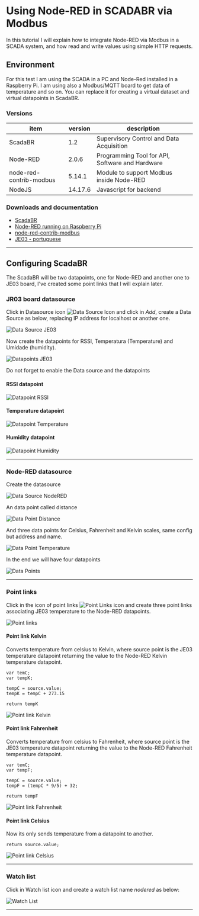 # Using Node-RED in SCADABR via Modbus

In this tutorial I will explain how to integrate Node-RED via Modbus in a SCADA system, and how read and write values using simple HTTP requests.


## Environment 

For this test I am using the SCADA in a PC and Node-Red installed in a Raspberry Pi. I am using also a Modbus/MQTT board to get data of temperature and so on. You can replace it for creating a virtual dataset and virtual datapoints in ScadaBR.


### Versions
item | version | description
---|---|---|
ScadaBR | 1.2 | Supervisory Control and Data Acquisition
Node-RED | 2.0.6 | Programming Tool for API, Software and Hardware
node-red-contrib-modbus | 5.14.1 | Module to support Modbus inside Node-RED
NodeJS | 14.17.6 | Javascript for backend

### Downloads and documentation

* [ScadaBR](https://github.com/ScadaBR/ScadaBR/releases)
* [Node-RED running on Raspberry Pi](https://nodered.org/docs/getting-started/raspberrypi)
* [node-red-contrib-modbus](https://flows.nodered.org/node/node-red-contrib-modbus)
* [JE03 - portuguese](https://www.bintechnology.com.br/connectioje03)

---

## Configuring ScadaBR

The ScadaBR will be two datapoints, one for Node-RED and another one to JE03 board, I've created some point links that I will explain later.


### JR03 board datasource

Click in Datasource icon ![Data Source Icon](https://github.com/rodrigoms2004/scadabr-nodered/blob/main/img/scadabr/01_DataSourceIcon.png) and click in *Add*, create a Data Source as below, replacing IP address for localhost or another one.

![Data Source JE03](https://github.com/rodrigoms2004/scadabr-nodered/blob/main/img/scadabr/02_DataSourceJE03.png) 


Now create the datapoints for RSSI, Temperatura (Temperature) and Umidade (humidity). 

![Datapoints JE03](https://github.com/rodrigoms2004/scadabr-nodered/blob/main/img/scadabr/03_Datapoints_JE03.png) 

Do not forget to enable the Data source and the datapoints

#### RSSI datapoint

![Datapoint RSSI](https://github.com/rodrigoms2004/scadabr-nodered/blob/main/img/scadabr/04_Datapoint_RSSI.png) 


#### Temperature datapoint

![Datapoint Temperature](https://github.com/rodrigoms2004/scadabr-nodered/blob/main/img/scadabr/05_Datapoint_Temperature.png) 


#### Humidity datapoint

![Datapoint Humidity](https://github.com/rodrigoms2004/scadabr-nodered/blob/main/img/scadabr/06_Datapoint_Humidity.png) 

---

### Node-RED datasource

Create the datasource 

![Data Source NodeRED](https://github.com/rodrigoms2004/scadabr-nodered/blob/main/img/scadabr/07_DataSourceNodeRED.png) 

An data point called distance

![Data Point Distance](https://github.com/rodrigoms2004/scadabr-nodered/blob/main/img/scadabr/08_Datapoint_Distance.png) 

And three data points for Celsius, Fahrenheit and Kelvin scales, same config but address and name.

![Data Point Temperature](https://github.com/rodrigoms2004/scadabr-nodered/blob/main/img/scadabr/09_Datapoint_Temperature.png) 

In the end we will have four datapoints

![Data Points](https://github.com/rodrigoms2004/scadabr-nodered/blob/main/img/scadabr/10_Datapoints.png) 

---

### Point links

Click in the icon of point links ![Point Links icon](https://github.com/rodrigoms2004/scadabr-nodered/blob/main/img/scadabr/11_Pointlink_icon.png) and create three point links associating JE03 temperature to the Node-RED datapoints. 

![Point links](https://github.com/rodrigoms2004/scadabr-nodered/blob/main/img/scadabr/12_Pointlinks.png) 

#### Point link Kelvin

Converts temperature from celsius to Kelvin, where source point is the JE03 temperature datapoint returning the value to the Node-RED Kelvin temperature datapoint.

```
var temC;
var tempK;

tempC = source.value;
tempK = tempC + 273.15

return tempK
```

![Point link Kelvin](https://github.com/rodrigoms2004/scadabr-nodered/blob/main/img/scadabr/13_Pointlink_Kelvin.png) 

#### Point link Fahrenheit

Converts temperature from celsius to Fahrenheit, where source point is the JE03 temperature datapoint returning the value to the Node-RED Fahrenheit temperature datapoint.

```
var temC;
var tempF;

tempC = source.value;
tempF = (tempC * 9/5) + 32;

return tempF
```

![Point link Fahrenheit](https://github.com/rodrigoms2004/scadabr-nodered/blob/main/img/scadabr/14_Pointlink_Fahrenheit.png) 

#### Point link Celsius

Now its only sends temperature from a datapoint to another.

```
return source.value;
```

![Point link Celsius](https://github.com/rodrigoms2004/scadabr-nodered/blob/main/img/scadabr/15_Pointlink_Celsius.png) 

---

### Watch list

Click in Watch list icon and create a watch list name *nodered* as below:

![Watch List](https://github.com/rodrigoms2004/scadabr-nodered/blob/main/img/scadabr/16_WatchList.png) 

---

